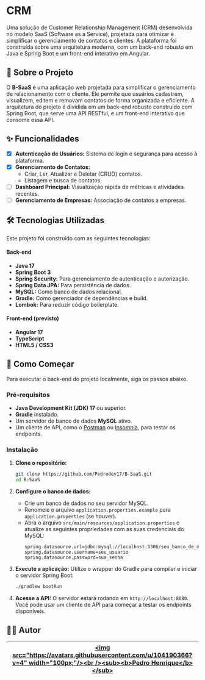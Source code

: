 # CRM 

Uma solução de Customer Relationship Management (CRM) desenvolvida no modelo SaaS (Software as a Service), projetada para otimizar e simplificar o gerenciamento de contatos e clientes. A plataforma foi construída sobre uma arquitetura moderna, com um back-end robusto em Java e Spring Boot e um front-end interativo em Angular.

## 🚀 Sobre o Projeto

O **B-SaaS** é uma aplicação web projetada para simplificar o gerenciamento de relacionamento com o cliente. Ele permite que usuários cadastrem, visualizem, editem e removam contatos de forma organizada e eficiente. A arquitetura do projeto é dividida em um back-end robusto construído com Spring Boot, que serve uma API RESTful, e um front-end interativo que consome essa API.

## ✨ Funcionalidades

  - [x] **Autenticação de Usuários:** Sistema de login e segurança para acesso à plataforma.
  - [x] **Gerenciamento de Contatos:**
      - Criar, Ler, Atualizar e Deletar (CRUD) contatos.
      - Listagem e busca de contatos.
  - [ ] **Dashboard Principal:** Visualização rápida de métricas e atividades recentes.
  - [ ] **Gerenciamento de Empresas:** Associação de contatos a empresas.

## 🛠️ Tecnologias Utilizadas

Este projeto foi construído com as seguintes tecnologias:

#### **Back-end**

  - **Java 17**
  - **Spring Boot 3**
  - **Spring Security:** Para gerenciamento de autenticação e autorização.
  - **Spring Data JPA:** Para persistência de dados.
  - **MySQL:** Como banco de dados relacional.
  - **Gradle:** Como gerenciador de dependências e build.
  - **Lombok:** Para reduzir código boilerplate.

#### **Front-end (previsto)**

  - **Angular 17**
  - **TypeScript**
  - **HTML5 / CSS3**

## 🏁 Como Começar

Para executar o back-end do projeto localmente, siga os passos abaixo.

### **Pré-requisitos**

  - **Java Development Kit (JDK) 17** ou superior.
  - **Gradle** instalado.
  - Um servidor de banco de dados **MySQL** ativo.
  - Um cliente de API, como o [Postman](https://www.postman.com/) ou [Insomnia](https://insomnia.rest/), para testar os endpoints.

### **Instalação**

1.  **Clone o repositório:**

    ```bash
    git clone https://github.com/Pedrodev17/B-SaaS.git
    cd B-SaaS
    ```

2.  **Configure o banco de dados:**

      - Crie um banco de dados no seu servidor MySQL.
      - Renomeie o arquivo `application.properties.example` para `application.properties` (se houver).
      - Abra o arquivo `src/main/resources/application.properties` e atualize as seguintes propriedades com as suas credenciais do MySQL:
        ```properties
        spring.datasource.url=jdbc:mysql://localhost:3306/seu_banco_de_dados
        spring.datasource.username=seu_usuario
        spring.datasource.password=sua_senha
        ```

3.  **Execute a aplicação:**
    Utilize o wrapper do Gradle para compilar e iniciar o servidor Spring Boot:

    ```bash
    ./gradlew bootRun
    ```

4.  **Acesse a API:**
    O servidor estará rodando em `http://localhost:8080`. Você pode usar um cliente de API para começar a testar os endpoints disponíveis.

## 👨‍💻 Autor

| [\<img src="https://avatars.githubusercontent.com/u/104190366?v=4" width="100px;"/\>\<br /\>\<sub\>\<b\>Pedro Henrique\</b\>\</sub\>](https://github.com/Pedrodev17) |
| :---: |

